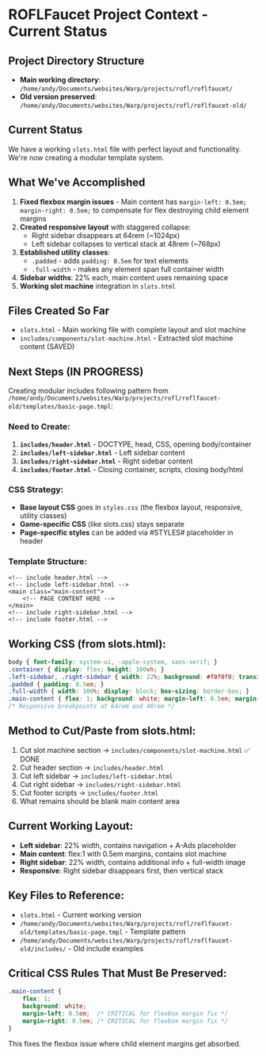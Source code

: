 # ROFLFaucet Project Context - Current Status

## Project Directory Structure
- **Main working directory**: `/home/andy/Documents/websites/Warp/projects/rofl/roflfaucet/`
- **Old version preserved**: `/home/andy/Documents/websites/Warp/projects/rofl/roflfaucet-old/`

## Current Status
We have a working `slots.html` file with perfect layout and functionality. We're now creating a modular template system.

## What We've Accomplished
1. **Fixed flexbox margin issues** - Main content has `margin-left: 0.5em; margin-right: 0.5em;` to compensate for flex destroying child element margins
2. **Created responsive layout** with staggered collapse:
   - Right sidebar disappears at 64rem (~1024px)  
   - Left sidebar collapses to vertical stack at 48rem (~768px)
3. **Established utility classes**:
   - `.padded` - adds `padding: 0.5em` for text elements
   - `.full-width` - makes any element span full container width
4. **Sidebar widths**: 22% each, main content uses remaining space
5. **Working slot machine** integration in `slots.html`

## Files Created So Far
- `slots.html` - Main working file with complete layout and slot machine
- `includes/components/slot-machine.html` - Extracted slot machine content (SAVED)

## Next Steps (IN PROGRESS)
Creating modular includes following pattern from `/home/andy/Documents/websites/Warp/projects/rofl/roflfaucet-old/templates/basic-page.tmpl`:

### Need to Create:
1. **`includes/header.html`** - DOCTYPE, head, CSS, opening body/container
2. **`includes/left-sidebar.html`** - Left sidebar content 
3. **`includes/right-sidebar.html`** - Right sidebar content
4. **`includes/footer.html`** - Closing container, scripts, closing body/html

### CSS Strategy:
- **Base layout CSS** goes in `styles.css` (the flexbox layout, responsive, utility classes)
- **Game-specific CSS** (like slots.css) stays separate
- **Page-specific styles** can be added via #STYLES# placeholder in header

### Template Structure:
```
<!-- include header.html -->
<!-- include left-sidebar.html -->
<main class="main-content">
    <!-- PAGE CONTENT HERE -->
</main>
<!-- include right-sidebar.html -->  
<!-- include footer.html -->
```

## Working CSS (from slots.html):
```css
body { font-family: system-ui, -apple-system, sans-serif; }
.container { display: flex; height: 100vh; }
.left-sidebar, .right-sidebar { width: 22%; background: #f0f0f0; transition: width 0.3s ease; }
.padded { padding: 0.5em; }
.full-width { width: 100%; display: block; box-sizing: border-box; }
.main-content { flex: 1; background: white; margin-left: 0.5em; margin-right: 0.5em; }
/* Responsive breakpoints at 64rem and 48rem */
```

## Method to Cut/Paste from slots.html:
1. Cut slot machine section → `includes/components/slot-machine.html` ✅ DONE
2. Cut header section → `includes/header.html` 
3. Cut left sidebar → `includes/left-sidebar.html`
4. Cut right sidebar → `includes/right-sidebar.html` 
5. Cut footer scripts → `includes/footer.html`
6. What remains should be blank main content area

## Current Working Layout:
- **Left sidebar**: 22% width, contains navigation + A-Ads placeholder
- **Main content**: flex:1 with 0.5em margins, contains slot machine
- **Right sidebar**: 22% width, contains additional info + full-width image
- **Responsive**: Right sidebar disappears first, then vertical stack

## Key Files to Reference:
- `slots.html` - Current working version
- `/home/andy/Documents/websites/Warp/projects/rofl/roflfaucet-old/templates/basic-page.tmpl` - Template pattern
- `/home/andy/Documents/websites/Warp/projects/rofl/roflfaucet-old/includes/` - Old include examples

## Critical CSS Rules That Must Be Preserved:
```css
.main-content {
    flex: 1;
    background: white;
    margin-left: 0.5em;  /* CRITICAL for flexbox margin fix */
    margin-right: 0.5em; /* CRITICAL for flexbox margin fix */
}
```

This fixes the flexbox issue where child element margins get absorbed.
